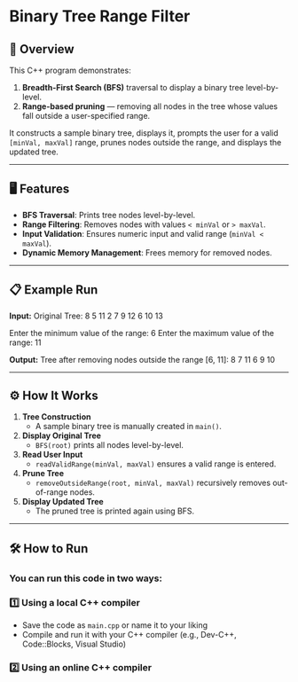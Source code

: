 # Binary Tree Range Filter

## 📌 Overview

This C++ program demonstrates:

1. **Breadth-First Search (BFS)** traversal to display a binary tree level-by-level.
2. **Range-based pruning** — removing all nodes in the tree whose values fall outside a user-specified range.

It constructs a sample binary tree, displays it, prompts the user for a valid `[minVal, maxVal]` range, prunes nodes outside the range, and displays the updated tree.

---

## 🖥 Features

- **BFS Traversal**: Prints tree nodes level-by-level.
- **Range Filtering**: Removes nodes with values `< minVal` or `> maxVal`.
- **Input Validation**: Ensures numeric input and valid range (`minVal < maxVal`).
- **Dynamic Memory Management**: Frees memory for removed nodes.

---

## 📋 Example Run

**Input:**
Original Tree:
8
5 11
2 7 9 12
6 10 13

Enter the minimum value of the range: 6
Enter the maximum value of the range: 11

**Output:**
Tree after removing nodes outside the range [6, 11]:
8
7 11
6 9 10

---

## ⚙ How It Works

1. **Tree Construction**
   - A sample binary tree is manually created in `main()`.
2. **Display Original Tree**
   - `BFS(root)` prints all nodes level-by-level.
3. **Read User Input**
   - `readValidRange(minVal, maxVal)` ensures a valid range is entered.
4. **Prune Tree**
   - `removeOutsideRange(root, minVal, maxVal)` recursively removes out-of-range nodes.
5. **Display Updated Tree**
   - The pruned tree is printed again using BFS.

---

## 🛠 How to Run

### You can run this code in two ways:

### 1️⃣ Using a local C++ compiler

- Save the code as `main.cpp` or name it to your liking
- Compile and run it with your C++ compiler (e.g., Dev-C++, Code::Blocks, Visual Studio)

### 2️⃣ Using an online C++ compiler
